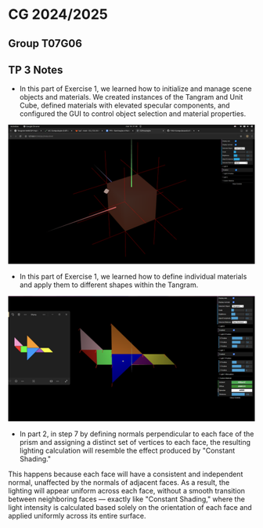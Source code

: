 
# CG 2024/2025

## Group T07G06

## TP 3 Notes


- In this part of Exercise 1, we learned how to initialize and manage scene objects and materials. We created instances of the Tangram and Unit Cube, defined materials with elevated specular components, and configured the GUI to control object selection and material properties.

![Screenshot 1](tp3/screenshots/cg-t07g06-tp3-1.png)

- In this part of Exercise 1, we learned how to define individual materials and apply them to different shapes within the Tangram.

![Screenshot 2](tp3/screenshots/cg-t07g06-tp3-2.png)

- In part 2, in step 7 by defining normals perpendicular to each face of the prism and assigning a distinct set of vertices to each face, the resulting lighting calculation will resemble the effect produced by "Constant Shading."

This happens because each face will have a consistent and independent normal, unaffected by the normals of adjacent faces. As a result, the lighting will appear uniform across each face, without a smooth transition between neighboring faces — exactly like "Constant Shading," where the light intensity is calculated based solely on the orientation of each face and applied uniformly across its entire surface.




